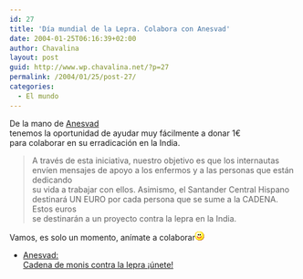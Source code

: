 ```yaml
---
id: 27
title: 'Día mundial de la Lepra. Colabora con Anesvad'
date: 2004-01-25T06:16:39+02:00
author: Chavalina
layout: post
guid: http://www.wp.chavalina.net/?p=27
permalink: /2004/01/25/post-27/
categories:
  - El mundo
---
```

De la mano de <a href="http://www.anesvad.org/cadena/home.htm" target="_blank">Anesvad</a>  
tenemos la oportunidad de ayudar muy fácilmente a donar 1&euro;  
para colaborar en su erradicación en la India.

> A través de esta iniciativa, nuestro objetivo es que los internautas  
> envíen mensajes de apoyo a los enfermos y a las personas que están dedicando  
> su vida a trabajar con ellos. Asimismo, el Santander Central Hispano  
> destinará UN EURO por cada persona que se sume a la CADENA. Estos euros  
> se destinarán a un proyecto contra la lepra en la India.

Vamos, es solo un momento, anímate a colaborar![sonrisa](/imagenes/emoticonos/sonrisa.gif) 

  * <a href="http://www.anesvad.org/cadena/home.htm" target="_blank">Anesvad:<br /> Cadena de monis contra la lepra &iexcl;&uacute;nete!</a>
